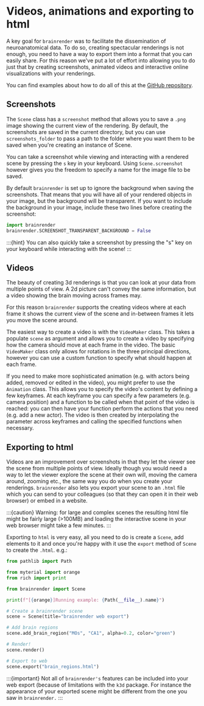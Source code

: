 # Videos, animations and exporting to html

A key goal for `brainrender` was to facilitate the dissemination of neuroanatomical data. To do so, creating
spectacular renderings is not enough, you need to have a way to export them into a format that you can easily share.
For this reason we've put a lot of effort into allowing you to do just that by creating screenshots, animated videos
and interactive online visualizations with your renderings.

You can find examples about how to do all of this at the
[GitHub repository](https://github.com/brainglobe/brainrender/tree/master/examples).

## Screenshots

The `Scene` class has a `screenshot` method that allows you to save a `.png` image showing the current view of the
rendering.  By default, the screenshots are saved in the current directory, but you can use `screenshots_folder` to
pass a path to the folder where you want them to be saved when you're creating an instance of Scene.

You can take a screenshot while viewing and interacting with a rendered scene by pressing the `s` key in your keyboard.
Using `Scene.screenshot` however gives you the freedom to specify a name for the image file to be saved.

By default `brainrender` is set up to ignore the background when saving the screenshots. That means that you will have
all of your rendered objects in your image, but the background will be transparent. If you want to include the
background in your image, include these two lines before creating the screenshot:

```python
import brainrender
brainrender.SCREENSHOT_TRANSPARENT_BACKGROUND = False
```

:::{hint}
You can also quickly take a screenshot by pressing the "s" key on your keyboard while interacting with the scene!
:::



## Videos

The beauty of creating 3d renderings is that you can look at your data from multiple points of view. A 2d picture can't
convey the same information, but a video showing the brain moving across frames may.

For this reason `brainrender` supports the creating videos where at each frame it shows the current view of the scene
and in-between frames it lets you move the scene around.

The easiest way to create a video is with the `VideoMaker` class. This takes a populate `scene` as argument and allows
you to create a video by specifying how the camera should move at each frame in the video. The basic `VideoMaker` class
only allows for rotations in the three principal directions, however you can use a custom function to specify what
should happen at each frame.

If you need to make more sophisticated animation (e.g. with actors being added, removed or edited in the video), you
might prefer to use the `Animation` class. This allows you to specify the video's content by defining a few keyframes.
At each keyframe you can specify a few parameters (e.g. camera position) and a function to be called when that point
of the video is reached: you can then have your function perform the actions that you need (e.g. add a new actor). The
video is then created by interpolating the parameter across keyframes and calling the specified functions when
necessary.



## Exporting to html

Videos are an improvement over screenshots in that they let the viewer see the scene from multiple points of view.
Ideally though you would need a way to let the viewer explore the scene at their own will, moving the camera around,
zooming etc., the same way you do when you create your renderings. `brainrender` also lets you
export your scene to an `.html` file which you can send to your colleagues (so that they can open it in their web
browser) or embed in a website.

:::{caution}
Warning: for large and complex scenes the resulting html file might be fairly large (>100MB) and loading the
interactive scene in your web browser might take a few minutes.
:::

Exporting to `html` is very easy, all you need to do is create a `Scene`, add elements to it and once you're happy
with it use the `export` method of `Scene` to create the `.html`. e.g.:

```python
from pathlib import Path

from myterial import orange
from rich import print

from brainrender import Scene

print(f"[{orange}]Running example: {Path(__file__).name}")

# Create a brainrender scene
scene = Scene(title="brainrender web export")

# Add brain regions
scene.add_brain_region("MOs", "CA1", alpha=0.2, color="green")

# Render!
scene.render()

# Export to web
scene.export("brain_regions.html")
```



:::{important}
Not all of `brainrender's` features can be included into your web export (because of limitations with the
`k3d` package.  For instance the appearance of your exported scene might be different from the one you
saw in `brainrender.`
:::






